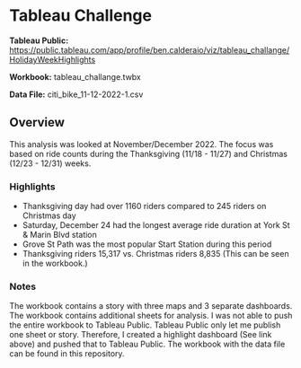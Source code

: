 # Tableau Challenge

**Tableau Public:** https://public.tableau.com/app/profile/ben.calderaio/viz/tableau_challange/HolidayWeekHighlights

**Workbook:** tableau_challange.twbx

**Data File:** citi_bike_11-12-2022-1.csv

## Overview
This analysis was looked at November/December 2022.  The focus was based on ride counts during the Thanksgiving (11/18 - 11/27) and Christmas (12/23 - 12/31) weeks.

### Highlights
* Thanksgiving day had over 1160 riders compared to 245 riders on Christmas day
* Saturday, December 24 had the longest average ride duration at York St & Marin Blvd station
* Grove St Path was the most popular Start Station during this period
* Thanksgiving riders 15,317 vs. Christmas riders 8,835 (This can be seen in the workbook.)

### Notes
The workbook contains a story with three maps and 3 separate dashboards.  The workbook contains additional sheets for analysis.  I was not able to push the entire workbook to Tableau Public.  Tableau Public only let me publish one sheet or story.  Therefore, I created a highlight dashboard (See link above) and pushed that to Tableau Public.  The workbook with the data file can be found in this repository.
